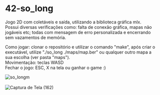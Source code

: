 # 42-so_long

Jogo 2D com coletáveis e saída, utilizando a biblioteca gráfica mlx. <br>
Possui diversas verificações como: falta de conexão gráfica, mapas não jogáveis etc; todas com mensagem de erro personalizada e encerrando sem vazamentos de memória. <br>

Como jogar: clonar o repositório e utilizar o comando "make", após criar o executável, utilize "./so_long ./maps/map.ber" ou qualquer outro mapa a sua escolha (ver pasta "maps").<br>
Movimentação: teclas WASD <br>
Fechar o jogo: ESC, X na tela ou ganhar o game :) <br>

![so_longm](https://user-images.githubusercontent.com/90937264/197372123-6803e9ae-1231-4e24-bc95-d697781b3f70.png)
 <br><br>
 ![Captura de Tela (162)](https://user-images.githubusercontent.com/90937264/197372601-8eca2a96-c8dd-4968-82ed-edf9e5faa925.png)
